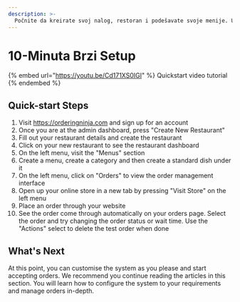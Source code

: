 ```yaml
---
description: >-
  Počnite da kreirate svoj nalog, restoran i podešavate svoje menije. Uradite jednu testnu narudzbu kako bi videli proces upravljanja narudžbinama.
---
```


# 10-Minuta Brzi Setup

{% embed url="https://youtu.be/Cd171XS0IGI" %}
Quickstart video tutorial
{% endembed %}

## Quick-start Steps

1. Visit https://orderingninja.com and sign up for an account
2. Once you are at the admin dashboard, press "Create New Restaurant"
3. Fill out your restaurant details and create the restaurant
4. Click on your new restaurant to see the restaurant dashboard
5. On the left menu, visit the "Menus" section
6. Create a menu, create a category and then create a standard dish under it
7. On the left menu, click on "Orders" to view the order management interface
8. Open up your online store in a new tab by pressing "Visit Store" on the left menu
9. Place an order through your website
10. See the order come through automatically on your orders page. Select the order and try changing the order status or wait time. Use the "Actions" select to delete the test order when done

## What's Next

At this point, you can customise the system as you please and start accepting orders. We recommend you continue reading the articles in this section. You will learn how to configure the system to your requirements and manage orders in-depth.
